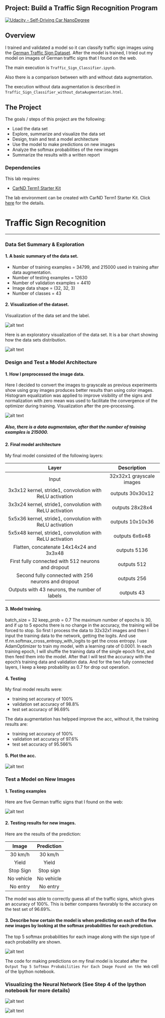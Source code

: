 ## Project: Build a Traffic Sign Recognition Program
[![Udacity - Self-Driving Car NanoDegree](https://s3.amazonaws.com/udacity-sdc/github/shield-carnd.svg)](http://www.udacity.com/drive)

Overview
---

I trained and validated a model so it can classify traffic sign images using the [German Traffic Sign Dataset](http://benchmark.ini.rub.de/?section=gtsrb&subsection=dataset). After the model is trained, I tried out my model on images of German traffic signs that I found on the web.

The main execution is `Traffic_Sign_Classifier.ipynb`.

Also there is a comparison between with and without data augmentation.

The execution without data augmentation is described in `Traffic_Sign_Classifier_without_dataAugmentation.html`.

The Project
---
The goals / steps of this project are the following:
* Load the data set
* Explore, summarize and visualize the data set
* Design, train and test a model architecture
* Use the model to make predictions on new images
* Analyze the softmax probabilities of the new images
* Summarize the results with a written report

### Dependencies
This lab requires:

* [CarND Term1 Starter Kit](https://github.com/udacity/CarND-Term1-Starter-Kit)

The lab environment can be created with CarND Term1 Starter Kit. Click [here](https://github.com/udacity/CarND-Term1-Starter-Kit/blob/master/README.md) for the details.


# **Traffic Sign Recognition** 
---


[//]: # (Image References)

[image1]: ./example/training_data.png
[image2]: ./example/data_distribution.png
[image3]: ./example/after_processing.png
[image4]: ./example/acc.png
[image5]: ./example/newtest.png
[image10]: ./example/top5softmax_for_new_imgs.png
[image11]: ./example/test.png
[image12]: ./example/visualize_network_state.png

### Data Set Summary & Exploration

#### 1. A basic summary of the data set.


* Number of training examples = 34799, and 215000 used in training after data augmentation.
* Number of testing examples = 12630
* Number of validation examples = 4410
* Image data shape = (32, 32, 3)
* Number of classes = 43

#### 2. Visualization of the dataset.

Visualization of the data set and the label.

![alt text][image1]

Here is an exploratory visualization of the data set. It is a bar chart showing how the data sets distribution.

![alt text][image2]

### Design and Test a Model Architecture

#### 1. How I preprocessed the image data.

Here I decided to convert the images to grayscale as previous experiments show using gray images produces better results than using color images. Histogram equalization was applied to improve visibility of the signs and normalization with zero mean was used to facilitate the convergence of the optimizer during training.
Visualization after the pre-processing.

![alt text][image3]

##### Also, there is a data augmentaion, after that the number of training examples is 215000.

#### 2. Final model architecture

My final model consisted of the following layers:

| Layer         		|     Description	        					| 
|:---------------------:|:---------------------------------------------:| 
| Input         		| 32x32x1 grayscale images   							| 
| 3x3x12 kernel, stride1, convolution with ReLU activation	| outputs 30x30x12 	|
| 3x3x24 kernel, stride1, convolution with ReLU activation | outputs 28x28x4 		|
| 5x5x36 kernel, stride1, convolution with ReLU activation | outputs 10x10x36 	|
| 5x5x48 kernel, stride1, convolution with ReLU activation	| outputs 6x6x48				|
| Flatten, concatenate 14x14x24 and 3x3x48 | outputs 5136		|
|	First fully connected with 512 neurons and dropout | outputs 512 |
|	Second fully connected with 256 neurons and dropout | outputs 256 |
|	Outputs with 43 neurons, the number of labels |	outputs	43	|
 


#### 3. Model training.

batch_size = 32
keep_prob = 0.7
The maximum number of epochs is 30, and if up to 5 epochs there is no change in the accuracy, the training will be forced to stop. So first I process the data to 32x32x1 images and then I input the training data to the network, getting the logits. And use tf.nn.softmax_cross_entropy_with_logits to get the cross entropy. I use AdamOptimizer to train my model, with a learning rate of 0.0001. In each training epoch, I will shuffle the training data of the single epoch first, and then feed them into the model. After that I will test the accuracy with the epoch’s training data and validation data. And for the two fully connected layers, I keep a keep probability as 0.7 for drop out operation.

#### 4. Testing

My final model results were:
* training set accuracy of 100%
* validation set accuracy of 98.8%
* test set accuracy of 96.69%

The data augmentation has helpped improve the acc, without it, the training results are:
* training set accuracy of 100%
* validation set accuracy of 97.6%
* test set accuracy of 95.566%

#### 5. Plot the acc.

![alt text][image4]

### Test a Model on New Images

#### 1. Testing examples

Here are five German traffic signs that I found on the web:

![alt text][image5]


#### 2. Testing results for new images.

Here are the results of the prediction:

| Image			        |     Prediction	        					| 
|:---------------------:|:---------------------------------------------:| 
| 30 km/h | 30 km/h	|
| Yield | Yield	|
| Stop Sign | Stop sign | 
| No vehicle			| No vehicle	|
| No entry | No entry |


The model was able to correctly guess all of the traffic signs, which gives an accuracy of 100%. This is better compares favorably to the accuracy on the test set of 96.69%.

#### 3. Describe how certain the model is when predicting on each of the five new images by looking at the softmax probabilities for each prediction. 

The top 5 softmax probabilities for each image along with the sign type of each probability are shown.

![alt text][image10]

The code for making predictions on my final model is located after the `Output Top 5 Softmax Probabilities For Each Image Found on the Web` cell of the Ipython notebook.

### Visualizing the Neural Network (See Step 4 of the Ipython notebook for more details)

![alt text][image11]

![alt text][image12]
